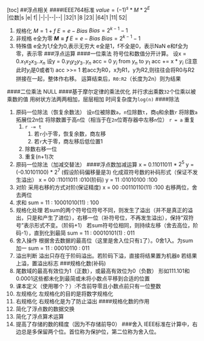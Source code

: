 [toc]
##浮点相关
####IEEE764标准
$value = (-1)^s * M * 2^E$  
|位数|s |e| f|
|-|-|--|--|
|32|1 |8 |23|
|64|1 |11| 52|
1. 规格化
$M = 1+f$
$E = e-Bias$
$Bias = 2^{k - 1} - 1$
2. 非规格
e全为零
**$M = f$**
$E = e-Bias$
$Bias = 2^{k - 1} - 1$
3. 特殊值
e全为1,f全为0,表示无穷大
e全是1，f不全是0，表示NaN
e和f全为零，表示零
###浮点运算
####一位乘法
符号位和数值分开计算。
设x = 0.$x_1x_2x_3..x_n$
设y = 0.$y_1y_2y_3..y_n$
acc = 0
$y_i$ from $y_n$ to $y_1$
acc += x * $y_i$ (注意此时$y_i$是0或者1)
acc >>= 1
若acc为R0，x为R1，y为R2,则往往会将R0与R2拼接在一起，整体作右移。
运算结束后，`R0:R2`（长度为2n）则为结果

####二位乘法
NULL
####基于摩尔定律的乘法优化
并行求出乘数`32`个位乘以被乘数的值
用树状方法两两相加，层层相加
时间复杂度为`log(n)`
####除法
1. 原码一位除法（恢复余数法）
设`n`位被除数`a`，`n`位除数`t`，商`q`和余数`r`
将除数`a`拓展位2n位
将除数置于高`n`位（相当于在`2n`位寄存器中左移`n`位）
`r = a`
重复
    1. `r -= t`
        1. 若`r`小于零，恢复余数，商左移
        2. 若`r`大于零，商左移后低位置1
    1. 除数右移一位
    1. 重复(n+1)次
4. 原码一位除法（加减交替法）
####浮点数加减运算
x = 0.11011011 * $2^5$
y = (-0.10101100) * $2^7$
(假设阶码偏移量是3)
化成双符号数的补码形式（保证不发生溢出）
x = 00 :11011011 :010(阶码)
y = 11 :01010100 :100
1. 对阶
采用右移的方式对阶(保证精度)
x = 00 :00110110(11) :100
右移两位，舍去两位
2. 求和
sum = 11 : 10001010(11) : 100
3. 规格化处理
若sum的两个符号位符号不同，则发生了溢出（并不是真正的溢出，只是和产生了进位），右移一位（补符号位，不再发生溢出），保持“双符号”表示形式不变。（阶码+1）
若sum符号位相同，则持续左移（舍去高位，阶码-1），直到化到最简
sum = 11 : 00010101(1) : 011
4. 舍入操作
根据舍去数据的最高位（这里是舍入位只有`1`了）。0舍1入。为sum加一
sum = 11 : 00010110 : 011
5. 溢出判断
溢出只存在于阶码溢出。若阶码下溢，直接将结果置为机器`0`
若结果上溢，置溢出标志
###规格化数(补码)
1. 尾数域的最高有效位为1（正数），或最高有效位为0（负数）
形如111.101和0.0001这些都未化到最简或未将小数点平移到合适的位置
1. 课本定义（使用哪个？）:不含前导零且小数点前只有一位整数
2. 左规格化
左规格化的目的是将数字规格化
3. 右规格化
右规格化是为了防止溢出
####规格化数的作用
1. 简化了浮点数的数据交换
2. 简化了浮点算术运算
3. 提高了存储的数的精度（因为不存储前导0）
###舍入
IEEE标准在计算中，右边总是多保留两个位。首位称为保护位，第二位称为舍入位。